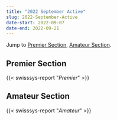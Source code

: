 ```yaml
---
title: "2022 September Active"
slug: 2022-September-Active
date-start: 2022-09-07
date-end: 2022-09-21
---
```


Jump to [Premier Section](#premier-section),
[Amateur Section](#amateur-section).

## Premier Section
{{< swisssys-report "*Premier*" >}}

## Amateur Section
{{< swisssys-report "*Amateur*" >}}
